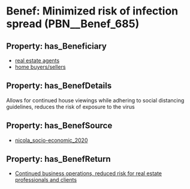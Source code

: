 # Benef: __Minimized risk of infection spread__ (PBN__Benef_685)

## Property: has_Beneficiary

* [real estate agents](../Stakeholder/PBN__Stakeholder_284)
* [home buyers/sellers](../Stakeholder/PBN__Stakeholder_285)

## Property: has_BenefDetails

Allows for continued house viewings while adhering to social distancing guidelines, reduces the risk of exposure to the virus

## Property: has_BenefSource

* [nicola_socio-economic_2020](../Article/PBN__Article_135)

## Property: has_BenefReturn

* [Continued business operations, reduced risk for real estate professionals and clients](../BenefReturn/PBN__BenefReturn_733)

